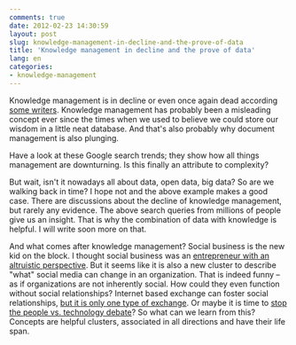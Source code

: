 ```yaml
---
comments: true
date: 2012-02-23 14:30:59
layout: post
slug: knowledge-management-in-decline-and-the-prove-of-data
title: 'Knowledge management in decline and the prove of data'
lang: en
categories:
- knowledge-management
---
```


Knowledge management is in decline or even once again dead according [some writers](http://www.cmswire.com/cms/social-business/knowledge-management-in-2012-probably-dead-014352.php). Knowledge management has probably been a misleading concept ever since the times when we used to believe we could store our wisdom in a little neat database. And that's also probably why document management is also plunging.

Have a look at these Google search trends; they show how all things management are downturning. Is this finally an attribute to complexity?

<script type="text/javascript" src="http://www.gmodules.com/ig/ifr?url=http%3A%2F%2Fwww.google.com%2Fig%2Fmodules%2Fgoogle_insightsforsearch_interestovertime_searchterms.xml&amp;up__property=empty&amp;up__search_terms=web+2.0+%7Csocial+media&amp;up__location=empty&amp;up__category=0&amp;up__time_range=empty&amp;up__compare_to_category=false&amp;synd=open&amp;w=550&amp;h=350&amp;lang=en-US&amp;title=Google+Insights+for+Search&amp;border=%23ffffff%7C3px%2C1px+solid+%23999999&amp;output=js"></script>

 But wait, isn't it nowadays all about data, open data, big data? So are we walking back in time? I hope not and the above example makes a good case. There are discussions about the decline of knowledge management, but rarely any evidence. The above search queries from millions of people give us an insight. That is why the combination of data with knowledge is helpful. I will write soon more on that.

And what comes after knowledge management? Social business is the new kid on the block. I thought social business was an [entrepreneur with an altruistic perspective](http://en.wikipedia.org/wiki/Social_business). But it seems like it is also a new cluster to describe "what" social media can change in an organization. That is indeed funny – as if organizations are not inherently social. How could they even function without social relationships? Internet based exchange can foster social relationships, [but it is only one type of exchange](http://www.crisscrossed.net/2010/11/09/learn-visualization-limitations-social-media/). Or maybe it is time to [stop the people vs. technology debate](http://www.cognitive-edge.com/blogs/dave/2012/02/this_terrible_pain_in_all_the.php#more)? So what can we learn from this? Concepts are helpful clusters, associated in all directions and have their life span.

<script type="text/javascript" src="http://www.gmodules.com/ig/ifr?url=http%3A%2F%2Fwww.google.com%2Fig%2Fmodules%2Fgoogle_insightsforsearch_interestovertime_searchterms.xml&amp;up__property=empty&amp;up__search_terms=web+2.0+%7Csocial+media&amp;up__location=empty&amp;up__category=0&amp;up__time_range=empty&amp;up__compare_to_category=false&amp;synd=open&amp;w=550&amp;h=350&amp;lang=en-US&amp;title=Google+Insights+for+Search&amp;border=%23ffffff%7C3px%2C1px+solid+%23999999&amp;output=js"></script>
